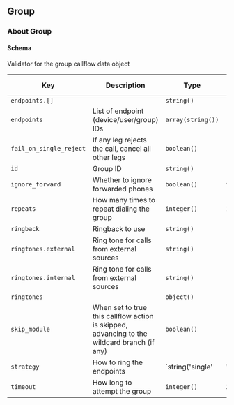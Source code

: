## Group

### About Group

#### Schema

Validator for the group callflow data object



Key | Description | Type | Default | Required | Support Level
--- | ----------- | ---- | ------- | -------- | -------------
`endpoints.[]` |   | `string()` |   | `false` |  
`endpoints` | List of endpoint (device/user/group) IDs | `array(string())` | `[]` | `false` |  
`fail_on_single_reject` | If any leg rejects the call, cancel all other legs | `boolean()` |   | `false` |  
`id` | Group ID | `string()` |   | `false` |  
`ignore_forward` | Whether to ignore forwarded phones | `boolean()` | `true` | `false` |  
`repeats` | How many times to repeat dialing the group | `integer()` | `1` | `false` |  
`ringback` | Ringback to use | `string()` |   | `false` |  
`ringtones.external` | Ring tone for calls from external sources | `string()` |   | `false` |  
`ringtones.internal` | Ring tone for calls from external sources | `string()` |   | `false` |  
`ringtones` |   | `object()` |   | `false` |  
`skip_module` | When set to true this callflow action is skipped, advancing to the wildcard branch (if any) | `boolean()` |   | `false` |  
`strategy` | How to ring the endpoints | `string('single' | 'simultaneous')` | `simultaneous` | `false` |  
`timeout` | How long to attempt the group | `integer()` | `20` | `false` |  



